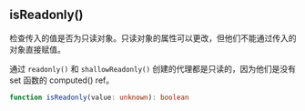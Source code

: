 ## isReadonly()
检查传入的值是否为只读对象。只读对象的属性可以更改，但他们不能通过传入的对象直接赋值。

通过 `readonly()` 和 `shallowReadonly()` 创建的代理都是只读的，因为他们是没有 set 函数的 computed() ref。

```ts
function isReadonly(value: unknown): boolean
```